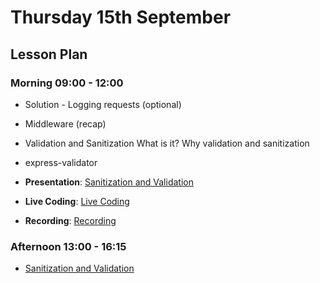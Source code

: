 # Thursday 15th September

## Lesson Plan

### Morning 09:00 - 12:00

+ Solution - Logging requests (optional)
+ Middleware (recap)
+ Validation and Sanitization
  What is it?
  Why validation and sanitization
+ express-validator
+ **Presentation**: [Sanitization and Validation](https://docs.google.com/presentation/d/1UI0E2XBfOyIQzqACBDe4kZEu005M26mteiXC3BojzFQ/edit?usp=sharing)

+ **Live Coding**: [Live Coding](https://github.com/FbW-WD21-E11/validation-example)
+ **Recording**: [Recording](https://drive.google.com/file/d/1zvY1tMhaTodNzvzsME7XBxRPEns3oa1z/view?usp=sharing)

### Afternoon 13:00 - 16:15

+ [Sanitization and Validation](https://github.com/DigitalCareerInstitute/BE-Server-Middleware)
